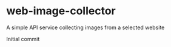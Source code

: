 # web-image-collector
A simple API service collecting images from a selected website

Initial commit
